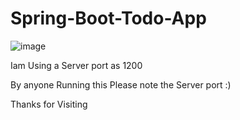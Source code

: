 # Spring-Boot-Todo-App


![image](https://github.com/hari-prasath-10/Spring-Boot-Todo-App/assets/139457975/0c78e4d3-20ff-4a4a-9f0a-732aaeb8599f)

Iam Using a Server port as 1200 

By anyone Running this Please note the Server port :)

Thanks for Visiting 
